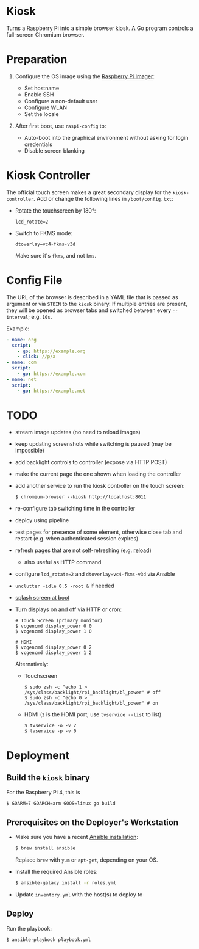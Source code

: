 # Kiosk

Turns a Raspberry Pi into a simple browser kiosk. A Go program controls a full-screen Chromium browser.

# Preparation

1. Configure the OS image using the [Raspberry Pi Imager](https://www.raspberrypi.com/software/):

   - Set hostname
   - Enable SSH
   - Configure a non-default user
   - Configure WLAN
   - Set the locale

1. After first boot, use `raspi-config` to:

   - Auto-boot into the graphical environment without asking for login credentials
   - Disable screen blanking

# Kiosk Controller

The official touch screen makes a great secondary display for the `kiosk-controller`. Add or change the following lines in `/boot/config.txt`:

* Rotate the touchscreen by 180°:

  ```
  lcd_rotate=2
  ```

* Switch to FKMS mode:

  ```
  dtoverlay=vc4-fkms-v3d
  ```

  Make sure it's `fkms`, and not `kms`.

# Config File

The URL of the browser is described in a YAML file that is passed as argument or via `STDIN` to the `kiosk` binary. If multiple entries are present, they will be opened as browser tabs and switched between every `--interval`; e.g. `10s`.

Example:

```yaml
- name: org
  script:
    - go: https://example.org
    - click: //p/a
- name: com
  script:
    - go: https://example.com
- name: net
  script:
    - go: https://example.net
```

# TODO

- stream image updates (no need to reload images)
- keep updating screenshots while switching is paused (may be impossible)
- add backlight controls to controller (expose via HTTP POST)
- make the current page the one shown when loading the controller
- add another service to run the kiosk controller on the touch screen:

  ```command
  $ chromium-browser --kiosk http://localhost:8011
  ```
- re-configure tab switching time in the controller
- deploy using pipeline
- test pages for presence of some element, otherwise close tab and restart (e.g. when authenticated session expires)
- refresh pages that are not self-refreshing (e.g. [reload](https://github.com/chromedp/chromedp/blob/a3b306adf4a8348197a7927cacf3e77077121dd5/nav.go#L89))
  - also useful as HTTP command
- configure `lcd_rotate=2` and `dtoverlay=vc4-fkms-v3d` via Ansible
- `unclutter -idle 0.5 -root &` if needed
- [splash screen at boot](https://github.com/guysoft/FullPageOS/blob/master/src/modules/fullpageos/filesystem/root_init/etc/systemd/system/splashscreen.service)
- Turn displays on and off via HTTP or cron:

  ```command
  # Touch Screen (primary monitor)
  $ vcgencmd display_power 0 0
  $ vcgencmd display_power 1 0

  # HDMI
  $ vcgencmd display_power 0 2
  $ vcgencmd display_power 1 2
  ```

  Alternatively:

  * Touchscreen

    ```command
    $ sudo zsh -c "echo 1 > /sys/class/backlight/rpi_backlight/bl_power" # off
    $ sudo zsh -c "echo 0 > /sys/class/backlight/rpi_backlight/bl_power" # on
    ```


  * HDMI (`2` is the HDMI port; use `tvservice --list` to list)

    ```command
    $ tvservice -o -v 2
    $ tvservice -p -v 0
    ```

# Deployment

## Build the `kiosk` binary

For the Raspberry Pi 4, this is

```command
$ GOARM=7 GOARCH=arm GOOS=linux go build
```

## Prerequisites on the Deployer's Workstation

* Make sure you have a recent [Ansible installation](http://docs.ansible.com/ansible/intro_installation.html):

  ```bash
  $ brew install ansible
  ```

  Replace `brew` with `yum` or `apt-get`, depending on your OS.

* Install the required Ansible roles:

  ```bash
  $ ansible-galaxy install -r roles.yml
  ```

* Update `inventory.yml` with the host(s) to deploy to

## Deploy

Run the playbook:

```bash
$ ansible-playbook playbook.yml
```
